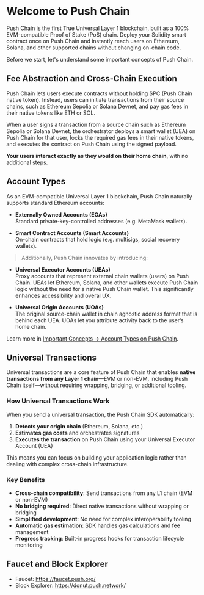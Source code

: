 # Welcome to Push Chain

Push Chain is the first True Universal Layer 1 blockchain, built as a 100% EVM-compatible Proof of Stake (PoS) chain. Deploy your Solidity smart contract once on Push Chain and instantly reach users on Ethereum, Solana, and other supported chains without changing on-chain code.

Before we start, let's understand some important concepts of Push Chain.

## Fee Abstraction and Cross-Chain Execution

Push Chain lets users execute contracts without holding $PC (Push Chain native token). Instead, users can initiate transactions from their source chains, such as Ethereum Sepolia or Solana Devnet, and pay gas fees in their native tokens like ETH or SOL.

When a user signs a transaction from a source chain such as Ethereum Sepolia or Solana Devnet, the orchestrator deploys a smart wallet (UEA) on Push Chain for that user, locks the required gas fees in their native tokens, and executes the contract on Push Chain using the signed payload.

**Your users interact exactly as they would on their home chain**, with no additional steps.

## Account Types

As an EVM-compatible Universal Layer 1 blockchain, Push Chain naturally supports standard Ethereum accounts:

- **Externally Owned Accounts (EOAs)**<br />
  Standard private-key-controlled addresses (e.g. MetaMask wallets).

- **Smart Contract Accounts (Smart Accounts)**<br />
  On-chain contracts that hold logic (e.g. multisigs, social recovery wallets).

> Additionally, Push Chain innovates by introducing:

- **Universal Executor Accounts (UEAs)**<br />
  Proxy accounts that represent external chain wallets (users) on Push Chain.
  UEAs let Ethereum, Solana, and other wallets execute Push Chain logic without the need for a native Push Chain wallet. This significantly enhances accessibility and overal UX.

- **Universal Origin Accounts (UOAs)**<br />
  The original source-chain wallet in chain agnostic address format that is behind each UEA.
  UOAs let you attribute activity back to the user’s home chain.

Learn more in <a href="https://pushchain.github.io/push-chain-website/pr-preview/pr-1067/docs/chain/important-concepts/#account-types-on-push-chain" target="_blank">Important Concepts → Account Types on Push Chain</a>.

## Universal Transactions

Universal transactions are a core feature of Push Chain that enables **native transactions from any Layer 1 chain**—EVM or non-EVM, including Push Chain itself—without requiring wrapping, bridging, or additional tooling.

### How Universal Transactions Work

When you send a universal transaction, the Push Chain SDK automatically:

1. **Detects your origin chain** (Ethereum, Solana, etc.)
2. **Estimates gas costs** and orchestrates signatures
3. **Executes the transaction** on Push Chain using your Universal Executor Account (UEA)

This means you can focus on building your application logic rather than dealing with complex cross-chain infrastructure.

### Key Benefits

- **Cross-chain compatibility**: Send transactions from any L1 chain (EVM or non-EVM)
- **No bridging required**: Direct native transactions without wrapping or bridging
- **Simplified development**: No need for complex interoperability tooling
- **Automatic gas estimation**: SDK handles gas calculations and fee management
- **Progress tracking**: Built-in progress hooks for transaction lifecycle monitoring

## Faucet and Block Explorer

- Faucet: <a href="https://faucet.push.org/" target="_blank">https://faucet.push.org/</a>
- Block Explorer: <a href="https://donut.push.network/" target="_blank">https://donut.push.network/</a>
